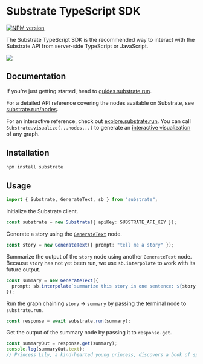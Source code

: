 # Substrate TypeScript SDK

[![NPM version](https://img.shields.io/npm/v/substrate.svg)](https://npmjs.org/package/substrate)

The Substrate TypeScript SDK is the recommended way to interact with the Substrate API from server-side TypeScript or JavaScript.

<img src="https://guides.substrate.run/unified-diagram.svg"/>

## Documentation

If you're just getting started, head to [guides.substrate.run](https://guides.substrate.run/).

For a detailed API reference covering the nodes available on Substrate, see [substrate.run/nodes](https://www.substrate.run/nodes).

For an interactive reference, check out [explore.substrate.run](https://explore.substrate.run/). You can call `Substrate.visualize(...nodes...)` to generate an [interactive visualization](https://explore.substrate.run/s/eNqNUstOwzAQ_BXLyjGVaEEFcgNKy0uiakEcULUyyZKaOnawN4UQ5d-xmwpVohLc1rOe2fGsG65Nho4nzw2XGU82xz5cwvC9nPeGPN4AHp-gRisIH_CTPCps7kkNL60pSvJ9QqVYgUwwR8bWvI05uKWpVAamorIiyJV5EUrVPCFbYRvvDBzA7al-Gn307v49sOEAUTQ_h8nsbHoF91O4HkURgGe-VlRZPIRZf_x4MC7fePunmUW8Ze0k8Usm5pm0mJJcY5hPdRl8OrJS573U6FQEo5Kw6FQ6AQhiulIq5muhAqEqCmHlFzJaStfFxaRmRiNzqAl1ignjIaAdhW09gN7N8exodHLBt3pBul20P3nuubfPNlmRou8ZK3OpIYQO-z-AKcGRSFf737TCerP9bklpis4Z6xFBZHnw5aPFLN8E60upJUmhYLvOtv0GiZraBQ) of any graph.

## Installation

```sh
npm install substrate
```

## Usage

```typescript
import { Substrate, GenerateText, sb } from "substrate";
```

Initialize the Substrate client.

```typescript
const substrate = new Substrate({ apiKey: SUBSTRATE_API_KEY });
```

Generate a story using the [`GenerateText`](https://www.substrate.run/nodes#GenerateText) node.

```typescript
const story = new GenerateText({ prompt: "tell me a story" });
```

Summarize the output of the `story` node using another `GenerateText` node. Because `story` has not yet been run, we use `sb.interpolate` to work with its future output.

```typescript
const summary = new GenerateText({
  prompt: sb.interpolate`summarize this story in one sentence: ${story.future.text}`,
});
```

Run the graph chaining `story` → `summary` by passing the terminal node to `substrate.run`.

```typescript
const response = await substrate.run(summary);
```

Get the output of the summary node by passing it to `response.get`.

```typescript
const summaryOut = response.get(summary);
console.log(summaryOut.text);
// Princess Lily, a kind-hearted young princess, discovers a book of spells and uses it to grant her family and kingdom happiness.
```
